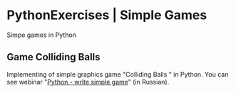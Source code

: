 # PythonExercises | Simple Games
Simpe games in Python

## Game Colliding Balls
Implementing of simple graphics game "Colliding Balls " in Python. You can see webinar "[Python - write simple game](https://www.youtube.com/watch?v=6QFGz2ZhrQs)" (in Russian).